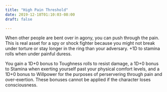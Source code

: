```yaml
---
title: "High Pain Threshold"
date: 2019-12-18T01:10:03-08:00
draft: false

---
```


When other people are bent over in agony, you can push through the pain. This is real asset for a spy or shock fighter because you might not break under torture or stay longer in the ring than your adversary. +1D to stamina rolls when under painful duress.

You gain a 1D+0 bonus to Toughness rolls to resist damage, a 1D+0 bonus to Stamina when exerting yourself past your physical comfort levels, and a 1D+0 bonus to Willpower for the purposes of perservering through pain and over-exertion. These bonuses cannot be applied if the character loses consciousness.